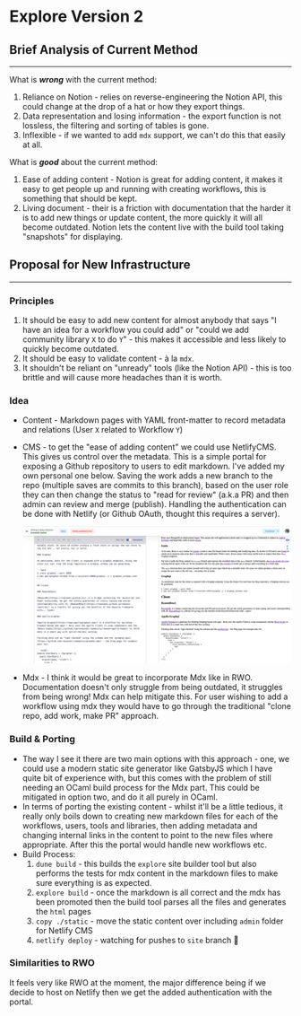 # Explore Version 2

## Brief Analysis of Current Method

---

What is ***wrong*** with the current method: 

1. Reliance on Notion - relies on reverse-engineering the Notion API, this could change at the drop of a hat or how they export things. 
2. Data representation and losing information - the export function is not lossless, the filtering and sorting of tables is gone.   
3. Inflexible - if we wanted to add `mdx` support, we can't do this that easily at all. 

What is ***good*** about the current method: 

1. Ease of adding content - Notion is great for adding content, it makes it easy to get people up and running with creating workflows, this is something that should be kept. 
2. Living document - their is a friction with documentation that the harder it is to add new things or update content, the more quickly it will all become outdated. Notion lets the content live with the build tool taking "snapshots" for displaying. 

## Proposal for New Infrastructure

---

### Principles

1. It should be easy to add new content for almost anybody that says "I have an idea for a workflow you could add" or "could we add community library `X` to do `Y`" - this makes it accessible and less likely to quickly become outdated. 
2. It should be easy to validate content - à la `mdx`.
3. It shouldn't be reliant on "unready" tools (like the Notion API) - this is too brittle and will cause more headaches than it is worth. 

### Idea

- Content - Markdown pages with YAML front-matter to record metadata and relations (User `X` related to Workflow `Y`)
- CMS - to get the "ease of adding content" we could use NetlifyCMS. This gives us control over the metadata. This is a simple portal for exposing a Github repository to users to edit markdown. I've added my own personal one below. Saving the work adds a new branch to the repo (multiple saves are commits to this branch), based on the user role they can then change the status to "read for review" (a.k.a PR) and then admin can review and merge (publish). Handling the authentication can be done with Netlify (or Github OAuth, thought this requires a server).

    ![Explore%20Version%202%20ae2747214bbd4c7bb0c1232ceacc6db6/netlifycms.png](Explore%20Version%202%20ae2747214bbd4c7bb0c1232ceacc6db6/netlifycms.png)

- Mdx - I think it would be great to incorporate Mdx like in RWO. Documentation doesn't only struggle from being outdated, it struggles from being wrong! Mdx can help mitigate this. For user wishing to add a workflow using mdx they would have to go through the traditional "clone repo, add work, make PR" approach.

### Build & Porting

- The way I see it there are two main options with this approach - one, we could use a modern static site generator like GatsbyJS which I have quite bit of experience with, but this comes with the problem of still needing an OCaml build process for the Mdx part. This could be mitigated in option two, and do it all purely in OCaml.
- In terms of porting the existing content - whilst it'll be a little tedious, it really only boils down to creating new markdown files for each of the workflows, users, tools and libraries, then adding metadata and changing internal links in the content to point to the new files where appropriate. After this the portal would handle new workflows etc.
- Build Process:
    1. `dune build` - this builds the `explore` site builder tool but also performs the tests for mdx content in the markdown files to make sure everything is as expected. 
    2. `explore build` - once the markdown is all correct and the mdx has been promoted then the build tool parses all the files and generates the `html` pages 
    3. `copy ./static` - move the static content over including `admin` folder for Netlify CMS 
    4. `netlify deploy`  - watching for pushes to `site` branch 🎉

 

### Similarities to RWO

It feels very like RWO at the moment, the major difference being if we decide to host on Netlify then we get the added authentication with the portal.